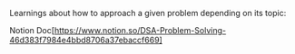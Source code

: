 Learnings about how to approach a given problem depending on its topic:

Notion Doc[https://www.notion.so/DSA-Problem-Solving-46d383f7984e4bbd8706a37ebaccf669]
